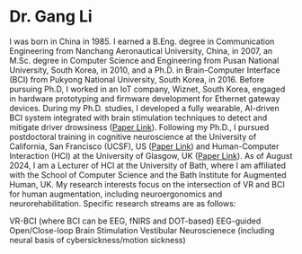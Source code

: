 # Dr. Gang Li

I was born in China in 1985. I earned a B.Eng. degree in Communication Engineering from Nanchang Aeronautical University, China, in 2007, an M.Sc. degree in Computer Science and Engineering from Pusan National University, South Korea, in 2010, and a Ph.D. in Brain-Computer Interface (BCI) from Pukyong National University, South Korea, in 2016. Before pursuing Ph.D, I worked in an IoT company, Wiznet, South Korea, engaged in hardware prototyping and firmware development for Ethernet gateway devices. During my Ph.D. studies, I developed a fully wearable, AI-driven BCI system integrated with brain stimulation techniques to detect and mitigate driver drowsiness (<a href="https://ieeexplore.ieee.org/document/8080143">Paper Link</a>). Following my Ph.D., I pursued postdoctoral training in cognitive neuroscience at the University of California, San Francisco (UCSF), US (<a href="https://pubmed.ncbi.nlm.nih.gov/32286132/">Paper Link</a>) and Human-Computer Interaction (HCI) at the University of Glasgow, UK (<a href="https://ieeexplore.ieee.org/document/11047238">Paper Link</a>). As of August 2024, I am a Lecturer of HCI at the University of Bath, where I am affiliated with the School of Computer Science and the Bath Institute for Augmented Human, UK. My research interests focus on the intersection of VR and BCI for human augmentation, including neuroergonomics and neurorehabilitation. Specific research streams are as follows:

VR-BCI (where BCI can be EEG, fNIRS and DOT-based)
EEG-guided Open/Close-loop Brain Stimulation
Vestibular Neuroscienece (including neural basis of cybersickness/motion sickness)

[<i class="ai ai-google-scholar-square ai-3x"></i>](https://scholar.google.com/citations?user=lLG3aogAAAAJ&hl=en) 